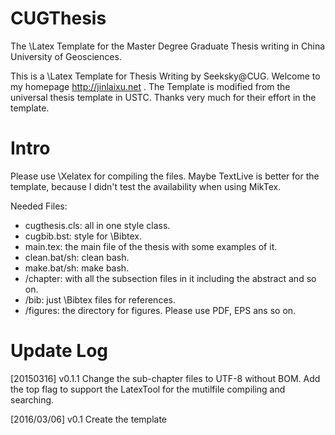 # CUGThesis
The \Latex Template for the Master Degree Graduate Thesis writing in China University of Geosciences.

This is a \Latex Template for Thesis Writing by Seeksky@CUG. Welcome to my homepage http://jinlaixu.net .
The Template is modified from the universal thesis template in USTC. Thanks very much for their effort in the template.  

# Intro
Please use \Xelatex for compiling the files. Maybe TextLive is better for the template, because I didn't test the availability when using MikTex.

Needed Files:
 * cugthesis.cls: all in one style class.
 * cugbib.bst: style for \Bibtex.
 * main.tex: the main file of the thesis with some examples of it.
 * clean.bat/sh: clean bash.
 * make.bat/sh: make bash.
 * /chapter: with all the subsection files in it including the abstract and so on.
 * /bib: just \Bibtex files for references.
 * /figures: the directory for figures. Please use PDF, EPS ans so on.
 
# Update Log
[20150316] v0.1.1
Change the sub-chapter files to UTF-8 without BOM.
Add the top flag to support the LatexTool for the mutilfile compiling and searching.

[2016/03/06] v0.1
Create the template 